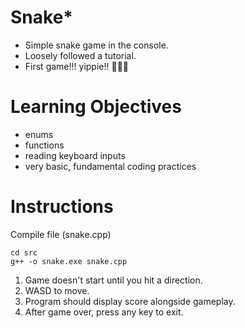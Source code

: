# Snake* 
- Simple snake game in the console. 
- Loosely followed a tutorial. 
- First game!!! yippie!! 🐍🐍🐍

# Learning Objectives 
- enums
- functions
- reading keyboard inputs
- very basic, fundamental coding practices

# Instructions
Compile file (snake.cpp) 
```
cd src
g++ -o snake.exe snake.cpp
```
1. Game doesn't start until you hit a direction. 
2. WASD to move. 
3. Program should display score alongside gameplay.
4. After game over, press any key to exit. 
